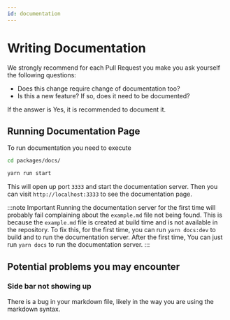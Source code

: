 ```yaml
---
id: documentation
---
```


# Writing Documentation

We strongly recommend for each Pull Request you make you ask yourself the following questions:

- Does this change require change of documentation too?
- Is this a new feature? If so, does it need to be documented?

If the answer is Yes, it is recommended to document it.

## Running Documentation Page

To run documentation you need to execute

```sh
cd packages/docs/

yarn run start
```

This will open up port `3333` and start the documentation server. Then you can
visit `http://localhost:3333` to see the documentation page.

:::note Important
Running the documentation server for the first time will probably fail complaining about the `example.md`
file not being found. This is because the `example.md` file is created at build time
and is not available in the repository. To fix this, for the first time, you can run `yarn docs:dev` to build and
to run the documentation server. After the first time, You can just run `yarn docs`
to run the documentation server.
:::


## Potential problems you may encounter

### Side bar not showing up
There is a bug in your markdown file, likely in the way you are using the markdown syntax.

